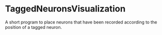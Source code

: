 # TaggedNeuronsVisualization
A short program to place neurons that have been recorded according to the position of a tagged neuron.
